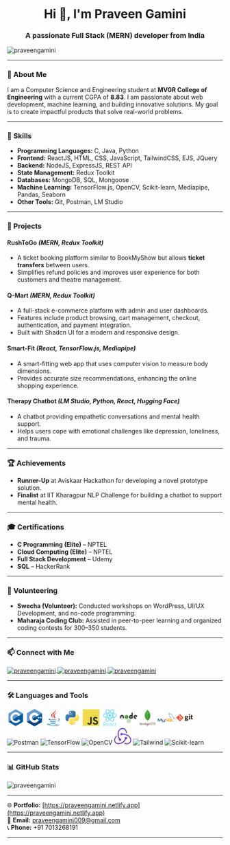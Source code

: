 <h1 align="center">Hi 👋, I'm Praveen Gamini</h1> 
<h3 align="center">A passionate Full Stack (MERN) developer from India</h3>  

<p align="left">
    <img src="https://komarev.com/ghpvc/?username=praveengamini&label=Profile%20views&color=0e75b6&style=flat" alt="praveengamini" />
</p>

---

### 💼 About Me
I am a Computer Science and Engineering student at **MVGR College of Engineering** with a current CGPA of **8.83**. I am passionate about web development, machine learning, and building innovative solutions. My goal is to create impactful products that solve real-world problems.

---

### 🚀 Skills
- **Programming Languages:** C, Java, Python  
- **Frontend:** ReactJS, HTML, CSS, JavaScript, TailwindCSS, EJS, JQuery  
- **Backend:** NodeJS, ExpressJS, REST API  
- **State Management:** Redux Toolkit  
- **Databases:** MongoDB, SQL, Mongoose  
- **Machine Learning:** TensorFlow.js, OpenCV, Scikit-learn, Mediapipe, Pandas, Seaborn  
- **Other Tools:** Git, Postman, LM Studio  

---

### 🌟 Projects
#### **RushToGo** *(MERN, Redux Toolkit)*  
- A ticket booking platform similar to BookMyShow but allows **ticket transfers** between users.  
- Simplifies refund policies and improves user experience for both customers and theatre management.

#### **Q-Mart** *(MERN, Redux Toolkit)*  
- A full-stack e-commerce platform with admin and user dashboards.  
- Features include product browsing, cart management, checkout, authentication, and payment integration.  
- Built with Shadcn UI for a modern and responsive design.  

#### **Smart-Fit** *(React, TensorFlow.js, Mediapipe)*  
- A smart-fitting web app that uses computer vision to measure body dimensions.  
- Provides accurate size recommendations, enhancing the online shopping experience.  

#### **Therapy Chatbot** *(LM Studio, Python, React, Hugging Face)*  
- A chatbot providing empathetic conversations and mental health support.  
- Helps users cope with emotional challenges like depression, loneliness, and trauma.  

---

### 🏆 Achievements
- **Runner-Up** at Aviskaar Hackathon for developing a novel prototype solution.  
- **Finalist** at IIT Kharagpur NLP Challenge for building a chatbot to support mental health.  

---

### 🎓 Certifications
- **C Programming (Elite)** – NPTEL  
- **Cloud Computing (Elite)** – NPTEL  
- **Full Stack Development** – Udemy  
- **SQL** – HackerRank  

---

### 🤝 Volunteering
- **Swecha (Volunteer):** Conducted workshops on WordPress, UI/UX Development, and no-code programming.  
- **Maharaja Coding Club:** Assisted in peer-to-peer learning and organized coding contests for 300–350 students.  

---

### 📫 Connect with Me
<p align="left">
    <a href="https://www.linkedin.com/in/praveen-gamini-3bb729273/" target="blank">
        <img align="center" src="https://raw.githubusercontent.com/rahuldkjain/github-profile-readme-generator/master/src/images/icons/Social/linked-in-alt.svg" alt="praveengamini" height="30" width="40" />
    </a>
    <a href="https://www.instagram.com/praveengamini/" target="blank">
        <img align="center" src="https://raw.githubusercontent.com/rahuldkjain/github-profile-readme-generator/master/src/images/icons/Social/instagram.svg" alt="praveengamini" height="30" width="40" />
    </a>
    <a href="https://www.hackerrank.com/dashboard" target="blank">
        <img align="center" src="https://raw.githubusercontent.com/rahuldkjain/github-profile-readme-generator/master/src/images/icons/Social/hackerrank.svg" alt="praveengamini" height="30" width="40" />
    </a>
</p>

---

### 🛠️ Languages and Tools
<p align="left">
    <img src="https://raw.githubusercontent.com/devicons/devicon/master/icons/c/c-original.svg" alt="C" width="40" height="40"/> 
    <img src="https://raw.githubusercontent.com/devicons/devicon/master/icons/cplusplus/cplusplus-original.svg" alt="C++" width="40" height="40"/> 
    <img src="https://raw.githubusercontent.com/devicons/devicon/master/icons/java/java-original.svg" alt="Java" width="40" height="40"/> 
    <img src="https://raw.githubusercontent.com/devicons/devicon/master/icons/python/python-original.svg" alt="Python" width="40" height="40"/> 
    <img src="https://raw.githubusercontent.com/devicons/devicon/master/icons/javascript/javascript-original.svg" alt="JavaScript" width="40" height="40"/> 
    <img src="https://raw.githubusercontent.com/devicons/devicon/master/icons/react/react-original-wordmark.svg" alt="React" width="40" height="40"/> 
    <img src="https://raw.githubusercontent.com/devicons/devicon/master/icons/nodejs/nodejs-original-wordmark.svg" alt="Node.js" width="40" height="40"/> 
    <img src="https://raw.githubusercontent.com/devicons/devicon/master/icons/mongodb/mongodb-original-wordmark.svg" alt="MongoDB" width="40" height="40"/> 
    <img src="https://raw.githubusercontent.com/devicons/devicon/master/icons/mysql/mysql-original-wordmark.svg" alt="MySQL" width="40" height="40"/> 
    <img src="https://raw.githubusercontent.com/devicons/devicon/master/icons/git/git-original-wordmark.svg" alt="Git" width="40" height="40"/> 
    <img src="https://www.vectorlogo.zone/logos/getpostman/getpostman-icon.svg" alt="Postman" width="40" height="40"/> 
    <img src="https://www.vectorlogo.zone/logos/tensorflow/tensorflow-icon.svg" alt="TensorFlow" width="40" height="40"/> 
    <img src="https://www.vectorlogo.zone/logos/opencv/opencv-icon.svg" alt="OpenCV" width="40" height="40"/> 
    <img src="https://raw.githubusercontent.com/devicons/devicon/master/icons/redux/redux-original.svg" alt="Redux" width="40" height="40"/> 
    <img src="https://www.vectorlogo.zone/logos/tailwindcss/tailwindcss-icon.svg" alt="Tailwind" width="40" height="40"/> 
    <img src="https://upload.wikimedia.org/wikipedia/commons/0/05/Scikit_learn_logo_small.svg" alt="Scikit-learn" width="40" height="40"/> 
</p>

---

### 📊 GitHub Stats
<p>
    <img align="center" src="https://github-readme-stats.vercel.app/api/top-langs?username=praveengamini&show_icons=true&locale=en&layout=compact" alt="praveengamini" />
</p>

---

🌐 **Portfolio:** [https://praveengamini.netlify.app](https://praveengamini.netlify.app)  
📧 **Email:** praveengamini009@gmail.com  
📞 **Phone:** +91 7013268191  

---

